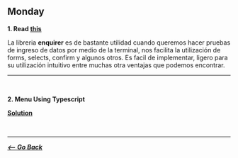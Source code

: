 ## Monday

**1. Read [this](https://github.com/corecodeio/bootcamp-from-scratch/blob/main/src/technologies/2022/week6/Example/Input.md)**

La libreria **enquirer** es de bastante utilidad cuando queremos hacer pruebas de ingreso de datos por medio de la terminal, nos facilita la utilización de forms, selects, confirm y algunos otros.
Es facil de implementar, ligero para su utilización intuitivo entre muchas otra ventajas que podemos encontrar.

<hr>
<br>

**2. Menu Using Typescript**

**[Solution](./menu/)**

<br>
<hr>

**_[<-- Go Back](../../week/)_**
